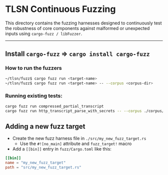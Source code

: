 # TLSN Continuous Fuzzing
This directory contains the fuzzing harnesses designed to continuously test the robustness of core components against malformed or unexpected inputs using `cargo-fuzz / libFuzzer`.

---

## Install `cargo-fuzz` => `cargo install cargo-fuzz`


### How to run the fuzzers
```bash
~/tlsn/fuzz$ cargo fuzz run <target-name>
~/tlsn/fuzz$ cargo fuzz run <target-name> -- --corpus <corpus-dir>
```

### Running existing tests:
```bash
cargo fuzz run compressed_partial_transcript
cargo fuzz run http_transcript_parse_with_secrets -- --corpus ./corpus/http_transcript_parse_with_secrets/
```

## Adding a new fuzz target
- Create the new fuzz harness file in `./src/my_new_fuzz_target.rs`
  - Use the ```#![no_main]```  attribute and `fuzz_target!` macro
- Add a `[[bin]]` entry in `fuzz/Cargo.toml` like this:
```toml
[[bin]]
name = "my_new_fuzz_target"
path = "src/my_new_fuzz_target.rs"
```




